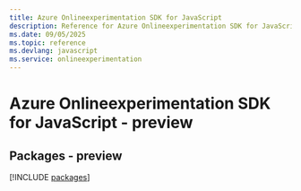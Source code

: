 ```yaml
---
title: Azure Onlineexperimentation SDK for JavaScript
description: Reference for Azure Onlineexperimentation SDK for JavaScript
ms.date: 09/05/2025
ms.topic: reference
ms.devlang: javascript
ms.service: onlineexperimentation
---
```

# Azure Onlineexperimentation SDK for JavaScript - preview
## Packages - preview
[!INCLUDE [packages](onlineexperimentation-index.md)]